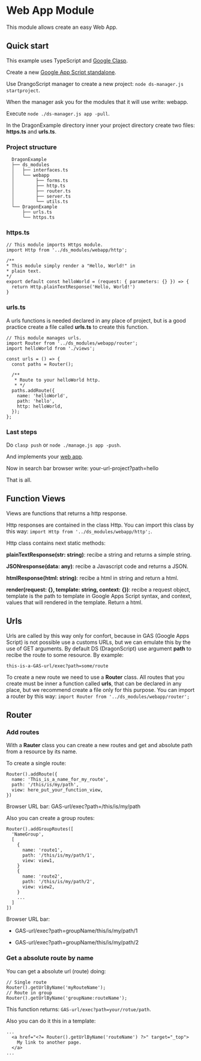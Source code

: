 # Web App Module

This module allows create an easy Web App.

## Quick start

This example uses TypeScript and [Google Clasp](https://developers.google.com/apps-script/guides/clasp).

Create a new [Google App Script standalone](https://developers.google.com/apps-script/guides/standalone).

Use DrangoScript manager to create a new project: `node ds-manager.js startproject`.

When the manager ask you for the modules that it will use write: webapp.

Execute `node ./ds-manager.js app -pull`.

In the DragonExample directory inner your project directory create two files: **https.ts** and **urls.ts**.

### Project structure

      DragonExample
      ├── ds_modules
      │   ├── interfaces.ts
      │   └── webapp
      │        ├── forms.ts
      │        ├── http.ts
      │        ├── router.ts
      │        ├── server.ts
      │        └── utils.ts
      └── DragonExample
          ├── urls.ts
          └── https.ts

### https.ts

    // This module imports Https module.
    import Http from '../ds_modules/webapp/http';

    /**
    * This module simply render a "Hello, World!" in
    * plain text.
    */
    export default const helloWorld = (request: { parameters: {} }) => {
      return Http.plainTextResponse('Hello, World!')
    }

### urls.ts

A urls functions is needed declared in any place of project, but is a good practice create a file called **urls.ts** to create this function.

    // This module manages urls.
    import Router from '../ds_modules/webapp/router';
    import helloWorld from './views';

    const urls = () => {
      const paths = Router();

      /**
       * Route to your helloWorld http.
       * */
      paths.addRoute({
        name: 'helloWorld',
        path: 'hello',
        http: helloWorld,
      });
    };

### Last steps

Do `clasp push` or `node ./manage.js app -push`.

And implements your [web app](https://developers.google.com/apps-script/guides/web).

Now in search bar browser write: your-url-project?path=hello

That is all.

## Function Views

Views are functions that returns a http response.

Http responses are contained in the class Http. You can import this class by this way: `import Http from '../ds_modules/webapp/http';`.

Http class contains next static methods:

**plainTextResponse(str: string)**: recibe a string and returns a simple string.

**JSONresponse(data: any)**: recibe a Javascript code and returns a JSON.

**htmlResponse(html: string)**: recibe a html in string and return a html.

**render(request: {}, template: string, context: {})**: recibe a request object, template is the path to template in
Google Apps Script syntax, and context, values that will rendered in the template. Return a html.

## Urls

Urls are called by this way only for confort, because in GAS (Google Apps Script) is not possible use a customs URLs, but we can emulate this by the use of GET arguments. By default DS (DragonScript) use argument **path** to recibe the route to some resource. By example:

`this-is-a-GAS-url/exec?path=some/route`

To create a new route we need to use a **Router** class. All routes that you create must be inner a function called **urls**, that can be declared in any place, but we recommend create a file only for this purpose. You can import a router by this way: `import Router from '../ds_modules/webapp/router';`

## Router

### Add routes

With a **Rauter** class you can create a new routes and get and absolute path from a resource by its name.

To create a single route:

    Router().addRoute({
      name: 'This_is_a_name_for_my_route',
      path: '/this/is/my/path',
      view: here_put_your_function_view,
    })

Browser URL bar: GAS-url/exec?path=/this/is/my/path

Also you can create a group routes:

    Router().addGroupRoutes([
      'NameGroup',
      [
        {
          name: 'route1',
          path: '/this/is/my/path/1',
          view: view1,
        }
        {
          name: 'route2',
          path: '/this/is/my/path/2',
          view: view2,
        }
        ...
      ]
    ])

Browser URL bar:

- GAS-url/exec?path=groupName/this/is/my/path/1

- GAS-url/exec?path=groupName/this/is/my/path/2

### Get a absolute route by name

You can get a absolute url (route) doing:

    // Single route
    Router().getUrlByName('myRouteName');
    // Route in group
    Router().getUrlByName('groupName:routeName');

This function returns: `GAS-url/exec?path=your/rotue/path`.

Also you can do it this in a template:

    ...
      <a href="<?= Router().getUrlByName('routeName') ?>" target="_top">
        My link to another page.
      </a>
    ...
